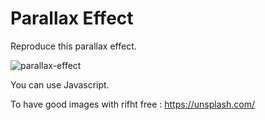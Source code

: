 # Parallax Effect

Reproduce this parallax effect. 

![parallax-effect](parallax-effect.gif)

You can use Javascript.

To have good images with rifht free : https://unsplash.com/